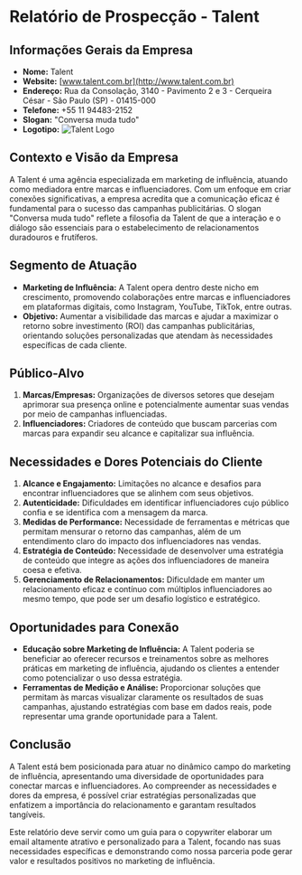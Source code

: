 # Relatório de Prospecção - Talent

## Informações Gerais da Empresa
- **Nome:** Talent
- **Website:** [www.talent.com.br](http://www.talent.com.br)
- **Endereço:** Rua da Consolação, 3140 - Pavimento 2 e 3 - Cerqueira César - São Paulo (SP) - 01415-000
- **Telefone:** +55 11 94483-2152
- **Slogan:** "Conversa muda tudo"
- **Logotipo:** ![Talent Logo](http://www.talent.com.br/TALENT-LOGO-ALPHA_v2_WHITE.gif)

## Contexto e Visão da Empresa
A Talent é uma agência especializada em marketing de influência, atuando como mediadora entre marcas e influenciadores. Com um enfoque em criar conexões significativas, a empresa acredita que a comunicação eficaz é fundamental para o sucesso das campanhas publicitárias. O slogan "Conversa muda tudo" reflete a filosofia da Talent de que a interação e o diálogo são essenciais para o estabelecimento de relacionamentos duradouros e frutíferos.

## Segmento de Atuação
- **Marketing de Influência:** A Talent opera dentro deste nicho em crescimento, promovendo colaborações entre marcas e influenciadores em plataformas digitais, como Instagram, YouTube, TikTok, entre outras.
- **Objetivo:** Aumentar a visibilidade das marcas e ajudar a maximizar o retorno sobre investimento (ROI) das campanhas publicitárias, orientando soluções personalizadas que atendam às necessidades específicas de cada cliente.

## Público-Alvo
1. **Marcas/Empresas:** Organizações de diversos setores que desejam aprimorar sua presença online e potencialmente aumentar suas vendas por meio de campanhas influenciadas.
2. **Influenciadores:** Criadores de conteúdo que buscam parcerias com marcas para expandir seu alcance e capitalizar sua influência.

## Necessidades e Dores Potenciais do Cliente
1. **Alcance e Engajamento:** Limitações no alcance e desafios para encontrar influenciadores que se alinhem com seus objetivos.
2. **Autenticidade:** Dificuldades em identificar influenciadores cujo público confia e se identifica com a mensagem da marca.
3. **Medidas de Performance:** Necessidade de ferramentas e métricas que permitam mensurar o retorno das campanhas, além de um entendimento claro do impacto dos influenciadores nas vendas.
4. **Estratégia de Conteúdo:** Necessidade de desenvolver uma estratégia de conteúdo que integre as ações dos influenciadores de maneira coesa e efetiva.
5. **Gerenciamento de Relacionamentos:** Dificuldade em manter um relacionamento eficaz e contínuo com múltiplos influenciadores ao mesmo tempo, que pode ser um desafio logístico e estratégico.

## Oportunidades para Conexão
- **Educação sobre Marketing de Influência:** A Talent poderia se beneficiar ao oferecer recursos e treinamentos sobre as melhores práticas em marketing de influência, ajudando os clientes a entender como potencializar o uso dessa estratégia.
- **Ferramentas de Medição e Análise:** Proporcionar soluções que permitam às marcas visualizar claramente os resultados de suas campanhas, ajustando estratégias com base em dados reais, pode representar uma grande oportunidade para a Talent.

## Conclusão
A Talent está bem posicionada para atuar no dinâmico campo do marketing de influência, apresentando uma diversidade de oportunidades para conectar marcas e influenciadores. Ao compreender as necessidades e dores da empresa, é possível criar estratégias personalizadas que enfatizem a importância do relacionamento e garantam resultados tangíveis.

Este relatório deve servir como um guia para o copywriter elaborar um email altamente atrativo e personalizado para a Talent, focando nas suas necessidades específicas e demonstrando como nossa parceria pode gerar valor e resultados positivos no marketing de influência.